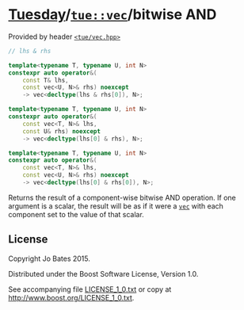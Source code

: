 [Tuesday](../../../README.md)/[`tue::vec`](../../headers/vec.md)/bitwise AND
============================================================================
Provided by header [`<tue/vec.hpp>`](../../headers/vec.md)

```c++
// lhs & rhs

template<typename T, typename U, int N>
constexpr auto operator&(
    const T& lhs,
    const vec<U, N>& rhs) noexcept
    -> vec<decltype(lhs & rhs[0]), N>;

template<typename T, typename U, int N>
constexpr auto operator&(
    const vec<T, N>& lhs,
    const U& rhs) noexcept
    -> vec<decltype(lhs[0] & rhs), N>;

template<typename T, typename U, int N>
constexpr auto operator&(
    const vec<T, N>& lhs,
    const vec<U, N>& rhs) noexcept
    -> vec<decltype(lhs[0] & rhs[0]), N>;
```

Returns the result of a component-wise bitwise AND operation. If one argument is
a scalar, the result will be as if it were a [`vec`](../../headers/vec.md) with
each component set to the value of that scalar.

License
-------
Copyright Jo Bates 2015.

Distributed under the Boost Software License, Version 1.0.

See accompanying file [LICENSE_1_0.txt](../../../LICENSE_1_0.txt) or copy at
http://www.boost.org/LICENSE_1_0.txt.
